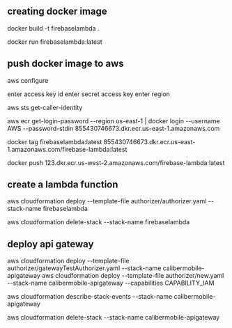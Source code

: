 ## creating docker image
docker build -t firebaselambda .

docker run firebaselambda:latest

## push docker image to aws
aws configure

enter access key id
enter secret access key
enter region

aws sts get-caller-identity

aws ecr get-login-password --region us-east-1 | docker login --username AWS --password-stdin 855430746673.dkr.ecr.us-east-1.amazonaws.com

docker tag firebaselambda:latest 855430746673.dkr.ecr.us-east-1.amazonaws.com/firebase-lambda:latest

docker push 123.dkr.ecr.us-west-2.amazonaws.com/firebase-lambda:latest


## create a lambda function
aws cloudformation deploy --template-file authorizer/authorizer.yaml --stack-name firebaselambda

aws cloudformation delete-stack --stack-name firebaselambda

## deploy api gateway
aws cloudformation deploy --template-file authorizer/gatewayTestAuthorizer.yaml --stack-name calibermobile-apigateway
aws cloudformation deploy --template-file authorizer/new.yaml --stack-name calibermobile-apigateway --capabilities CAPABILITY_IAM

aws cloudformation describe-stack-events --stack-name calibermobile-apigateway

aws cloudformation delete-stack --stack-name calibermobile-apigateway